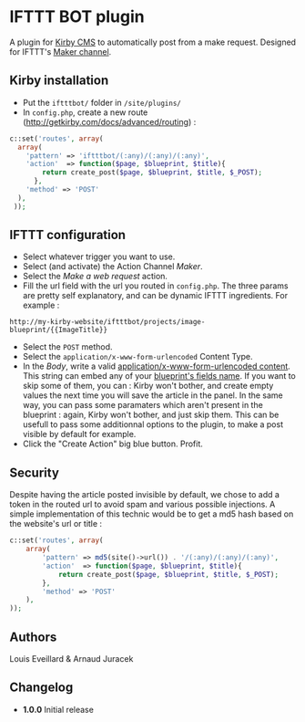 # IFTTT BOT plugin

A plugin for [Kirby CMS](http://getkirby.com) to automatically post from a make request. Designed for IFTTT's [Maker channel](https://ifttt.com/channels/maker/).

## Kirby installation
* Put the `iftttbot/` folder in `/site/plugins/`
* In `config.php`, create a new route (http://getkirby.com/docs/advanced/routing) :
```php
c::set('routes', array(
  array(
    'pattern' => 'iftttbot/(:any)/(:any)/(:any)',
    'action'  => function($page, $blueprint, $title){
        return create_post($page, $blueprint, $title, $_POST);
      },
    'method' => 'POST'
  ),
 ));
```

## IFTTT configuration
* Select whatever trigger you want to use.
* Select (and activate) the Action Channel *Maker*.
* Select the *Make a web request* action.
* Fill the url field with the url you routed in `config.php`. The three params are pretty self explanatory, and can be dynamic IFTTT ingredients. For example :
```
http://my-kirby-website/iftttbot/projects/image-blueprint/{{ImageTitle}}
```
* Select the `POST` method.
* Select the `application/x-www-form-urlencoded` Content Type.
* In the *Body*, write a valid [application/x-www-form-urlencoded content](http://www.w3.org/TR/html401/interact/forms.html#h-17.13.4.1). This string can embed any of your [blueprint's fields name](http://getkirby.com/docs/panel/blueprints/form-fields). If you want to skip some of them, you can : Kirby won't bother, and create empty values the next time you will save the article in the panel. In the same way, you can pass some paramaters which aren't present in the blueprint : again, Kirby won't bother, and just skip them. This can be usefull to pass some additionnal options to the plugin, to make a post visible by default for example.
* Click the "Create Action" big blue button. Profit.


## Security
Despite having the article posted invisible by default, we chose to add a token in the routed url to avoid spam and various possible injections.
A simple implementation of this technic would be to get a md5 hash based on the website's url or title :
```php
c::set('routes', array(
	array(
		'pattern' => md5(site()->url()) . '/(:any)/(:any)/(:any)',
		'action'  => function($page, $blueprint, $title){
			return create_post($page, $blueprint, $title, $_POST);
		},
		'method' => 'POST'
	),
));
```

## Authors
Louis Eveillard & Arnaud Juracek

## Changelog

* **1.0.0** Initial release
